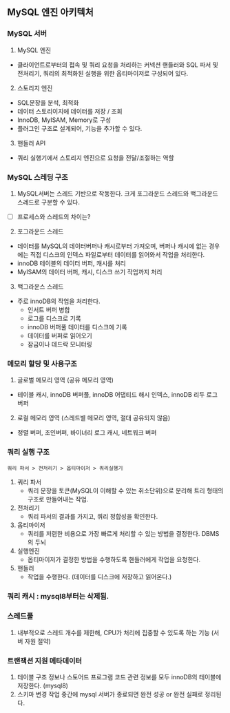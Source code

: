 ## MySQL 엔진 아키텍처
### MySQL 서버
1. MySQL 엔진
  - 클라이언트로부터의 접속 및 쿼리 요청을 처리하는 커넥션 핸들러와 SQL 파서 및 전처리기, 쿼리의 최적화된 실행을 위한 옵티마이저로 구성되어 있다.
2. 스토리지 엔진
  - SQL문장을 분석, 최적화
  - 데이터 스토리이지에 데이터를 저장 / 조회
  - InnoDB, MyISAM, Memory로 구성
  - 플러그인 구조로 설계되어, 기능을 추가할 수 있다. 
3. 핸들러 API
  - 쿼리 실행기에서 스토리지 엔진으로 요청을 전달/조절하는 역할
### MySQL 스레딩 구조
1. MySQL서버는 스레드 기반으로 작동한다. 크게 포그라운드 스레드와 백그라운드 스레드로 구분할 수 있다.
  - [ ] 프로세스와 스레드의 차이는?
2. 포그라운드 스레드
  - 데이터를 MySQL의 데이터버퍼나 캐시로부터 가져오며, 버퍼나 캐시에 없는 경우에는 직접 디스크의 인덱스 파일로부터 데이터를 읽어와서 작업을 처리한다.
  - innoDB 테이블의 데이터 버퍼, 캐시를 처리
  - MyISAM의 데이터 버퍼, 캐시, 디스크 쓰기 작업까지 처리
3. 백그라운스 스레드
  - 주로 innoDB의 작업을 처리한다.
    - 인서트 버퍼 병합
    - 로그를 디스크로 기록
    - innoDB 버퍼풀 데이터를 디스크에 기록
    - 데이터를 버퍼로 읽어오기
    - 잠금이나 데드락 모니터링 
### 메모리 할당 및 사용구조
1. 글로벌 메모리 영역 (공유 메모리 영역)
  - 테이블 캐시, innoDB 버퍼풀, innoDB 어댑티드 해시 인덱스, innoDB 리두 로그 버퍼    
2. 로컬 메모리 영역 (스레드별 메모리 영역, 절대 공유되지 않음)
  - 정렬 버퍼, 조인버퍼, 바이너리 로그 캐시, 네트워크 버퍼
### 쿼리 실행 구조
~~~
쿼리 파서 > 전처리기 > 옵티마이저 > 쿼리실행기
~~~
1. 쿼리 파서
   - 쿼리 문장을 토큰(MySQL이 이해할 수 있는 취소단위)으로 분리해 트리 형태의 구조로 만들어내는 작업.
2. 전처리기
   - 쿼리 파서의 결과를 가지고, 쿼리 정합성을 확인한다. 
3. 옵티마이저
   - 쿼리를 저렴한 비용으로 가장 빠르게 처리할 수 있는 방법을 결정한다. DBMS의 두뇌
4. 실행엔진
   - 옵티마이저가 결정한 방법을 수행하도록 핸들러에게 작업을 요청한다.
5. 핸들러
   - 작업을 수행한다. (데이터를 디스크에 저장하고 읽어온다.)
### 쿼리 캐시 : mysql8부터는 삭제됨.
### 스레드풀
1. 내부적으로 스레드 개수를 제한해, CPU가 처리에 집중할 수 있도록 하는 기능 (서버 자원 절약)
### 트랜잭션 지원 메타데이터     
1. 테이블 구조 정보나 스토어드 프로그램 코드 관련 정보를 모두 innoDB의 테이블에 저장한다. (mysql8)
2. 스키마 변경 작업 중간에 mysql 서버가 종료되면 완전 성공 or 완전 실패로 정리된다.
   
